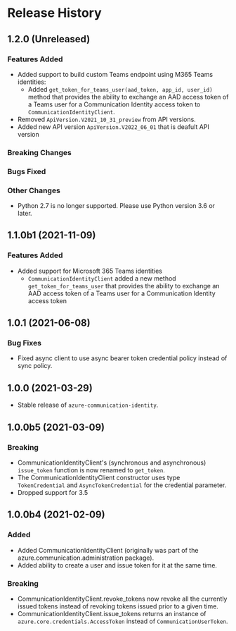 # Release History

## 1.2.0 (Unreleased)

### Features Added
- Added support to build custom Teams endpoint using M365 Teams identities:
    - Added `get_token_for_teams_user(aad_token, app_id, user_id)` method that provides the ability to exchange an AAD access token of a Teams user for a Communication Identity access token to `CommunicationIdentityClient`.
- Removed `ApiVersion.V2021_10_31_preview` from API versions.
- Added new API version `ApiVersion.V2022_06_01` that is deafult API version

### Breaking Changes

### Bugs Fixed

### Other Changes
- Python 2.7 is no longer supported. Please use Python version 3.6 or later.

## 1.1.0b1 (2021-11-09)

### Features Added

- Added support for Microsoft 365 Teams identities
  - `CommunicationIdentityClient` added a new method `get_token_for_teams_user` that provides the ability to exchange an AAD access token of a Teams user for a Communication Identity access token

## 1.0.1 (2021-06-08)

### Bug Fixes

- Fixed async client to use async bearer token credential policy instead of sync policy.

## 1.0.0 (2021-03-29)

- Stable release of `azure-communication-identity`.

## 1.0.0b5 (2021-03-09)

### Breaking

- CommunicationIdentityClient's (synchronous and asynchronous) `issue_token` function is now renamed to `get_token`.
- The CommunicationIdentityClient constructor uses type `TokenCredential` and `AsyncTokenCredential` for the credential parameter.
- Dropped support for 3.5

## 1.0.0b4 (2021-02-09)

### Added

- Added CommunicationIdentityClient (originally was part of the azure.communication.administration package).
- Added ability to create a user and issue token for it at the same time.

### Breaking

- CommunicationIdentityClient.revoke_tokens now revoke all the currently issued tokens instead of revoking tokens issued prior to a given time.
- CommunicationIdentityClient.issue_tokens returns an instance of `azure.core.credentials.AccessToken` instead of `CommunicationUserToken`.

<!-- LINKS -->

[read_me]: https://github.com/Azure/azure-sdk-for-python/blob/main/sdk/communication/azure-communication-identity/README.md
[documentation]: https://docs.microsoft.com/azure/communication-services/quickstarts/access-tokens?pivots=programming-language-python

